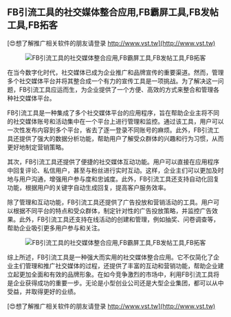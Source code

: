 ## **FB引流工具的社交媒体整合应用,FB霸屏工具,FB发帖工具,FB拓客**

[😍想了解推广相关软件的朋友请登录 http://www.vst.tw](http://www.vst.tw)

 <center><img src="https://vst.tw/MP4/tuiguang/png/1.png" alt="FB引流工具的社交媒体整合应用,FB霸屏工具,FB发帖工具,FB拓客"></center>

在当今数字化时代，社交媒体已成为企业推广和品牌宣传的重要渠道。然而，管理多个社交媒体平台并将其整合成一个有力的宣传工具是一项挑战。为了解决这一问题，FB引流工具应运而生，为企业提供了一个方便、高效的方式来整合和管理各种社交媒体平台。

FB引流工具是一种集成了多个社交媒体平台的应用程序，旨在帮助企业主将不同的社交媒体账号和活动集中在一个平台上进行管理和监控。通过该工具，用户可以一次性发布内容到多个平台，省去了逐一登录不同账号的麻烦。此外，FB引流工具还提供了强大的数据分析功能，帮助用户了解受众群体的兴趣和行为习惯，从而更好地制定营销策略。

其次，FB引流工具还提供了便捷的社交媒体互动功能。用户可以直接在应用程序中回复评论、私信用户，甚至与粉丝进行实时互动。这样，企业主们可以更加及时地与用户沟通，增强用户参与度和忠诚度。此外，FB引流工具还支持自动化回复功能，根据用户的关键字自动生成回复，提高客户服务效率。

除了管理和互动功能，FB引流工具还提供了广告投放和营销活动的工具。用户可以根据不同平台的特点和受众群体，制定针对性的广告投放策略，并监控广告效果。此外，FB引流工具还支持在线活动的创建和管理，例如抽奖、问卷调查等，帮助企业吸引更多用户参与和关注。

 <center><img src="https://vst.tw/MP4/tuiguang/png/7.png" alt="FB引流工具的社交媒体整合应用,FB霸屏工具,FB发帖工具,FB拓客"></center>

综上所述，FB引流工具是一种强大而实用的社交媒体整合应用。它不仅简化了企业主们管理和推广社交媒体的过程，还提供了丰富的互动和营销功能，帮助企业建立起更加全面和有效的品牌形象。在如今竞争激烈的市场中，利用FB引流工具将是企业获得成功的重要一步。无论是小型创业公司还是大型企业集团，都可以从中受益，并取得更好的业绩。

[😍想了解推广相关软件的朋友请登录 http://www.vst.tw](http://www.vst.tw)




